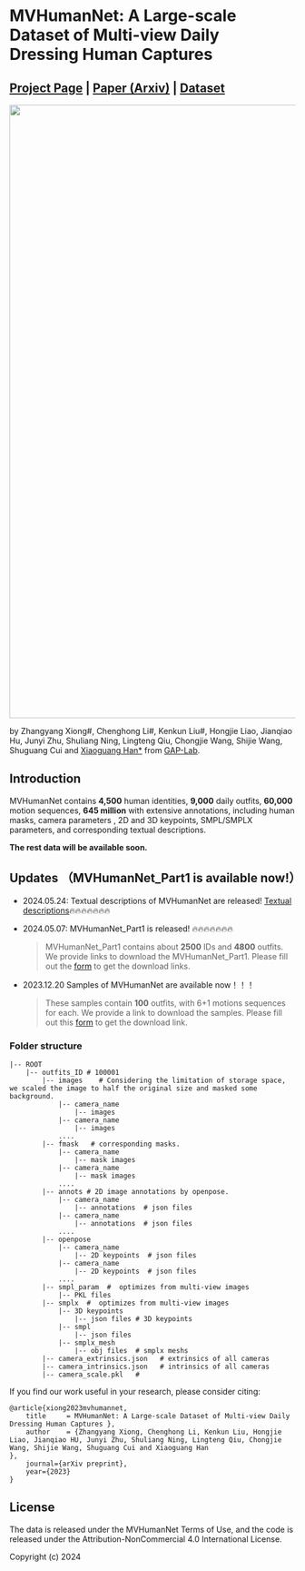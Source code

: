 # MVHumanNet: A Large-scale Dataset of Multi-view Daily<br> Dressing Human Captures 
## [Project Page](https://x-zhangyang.github.io/MVHumanNet/) | [Paper (Arxiv)](https://arxiv.org/abs/2312.02963) | [Dataset](https://github.com/GAP-LAB-CUHK-SZ/MVHumanNet/)

<img src="./figures/teaser_.png" width="1080"/>

by Zhangyang Xiong#, Chenghong Li#, Kenkun Liu#, Hongjie Liao, Jianqiao Hu, Junyi Zhu, Shuliang Ning, Lingteng Qiu, Chongjie Wang, Shijie Wang, 
Shuguang Cui and [Xiaoguang Han*](https://gaplab.cuhk.edu.cn/) from [GAP-Lab](https://gaplab.cuhk.edu.cn/). 



## Introduction

MVHumanNet contains **4,500** human identities,  **9,000** daily outfits,  **60,000** motion sequences,  **645 million** with extensive annotations, including human masks, camera parameters , 2D and 3D keypoints, SMPL/SMPLX parameters, and corresponding textual descriptions.

**The rest data will be available soon.**

## Updates （MVHumanNet_Part1 is available now!）
- 2024.05.24: Textual descriptions of MVHumanNet are released! [Textual descriptions](https://github.com/GAP-LAB-CUHK-SZ/MVHumanNet/tree/main/textual_description):fire::fire::fire::fire::fire::fire::fire:

- 2024.05.07: MVHumanNet_Part1 is released! :fire::fire::fire::fire::fire::fire::fire:
  > MVHumanNet_Part1 contains about **2500** IDs and **4800** outfits.
  > We provide links to download the MVHumanNet_Part1. Please fill out the [form](https://docs.google.com/forms/d/1pN5JoMj9HgvVrWY_U4mJlmoQHXLPRHwVa6PRlAhLRDs) to get the download links.



- 2023.12.20 Samples of MVHumanNet are available now！！！
  > These samples contain **100** outfits, with 6+1 motions sequences for each. 
  > We provide a link to download the samples. Please fill out this [form](https://docs.google.com/forms/d/e/1FAIpQLSeI5ywaBKgbmIBajuXGyo_u8F3nJIANMFww9tr9f0ylecSUuw/viewform?usp=sf_link) to get the download link.



### Folder structure 
```
|-- ROOT
    |-- outfits_ID # 100001
        |-- images    # Considering the limitation of storage space, we scaled the image to half the original size and masked some background.
            |-- camera_name
                |-- images  
            |-- camera_name
                |-- images
            ....
        |-- fmask   # corresponding masks.
            |-- camera_name
                |-- mask images 
            |-- camera_name
                |-- mask images 
            ....
        |-- annots # 2D image annotations by openpose.
            |-- camera_name
                |-- annotations  # json files
            |-- camera_name
                |-- annotations  # json files
            ....
        |-- openpose
            |-- camera_name
                |-- 2D keypoints  # json files
            |-- camera_name
                |-- 2D keypoints  # json files
            ....
        |-- smpl_param  #  optimizes from multi-view images
            |-- PKL files
        |-- smplx  #  optimizes from multi-view images
            |-- 3D keypoints
                |-- json files # 3D keypoints
            |-- smpl
                |-- json files 
            |-- smplx_mesh  
                |-- obj files  # smplx meshs
        |-- camera_extrinsics.json   # extrinsics of all cameras
        |-- camera_intrinsics.json   # intrinsics of all cameras
        |-- camera_scale.pkl   #       

```



If you find our work useful in your research, please consider citing:
```
@article{xiong2023mvhumannet,
    title     = MVHumanNet: A Large-scale Dataset of Multi-view Daily Dressing Human Captures },
    author    = {Zhangyang Xiong, Chenghong Li, Kenkun Liu, Hongjie Liao, Jianqiao HU, Junyi Zhu, Shuliang Ning, Lingteng Qiu, Chongjie Wang, Shijie Wang, Shuguang Cui and Xiaoguang Han
},
    journal={arXiv preprint},
    year={2023}
}
```



## License

The data is released under the MVHumanNet Terms of Use, and the code is released under the Attribution-NonCommercial 4.0 International License.

Copyright (c) 2024




